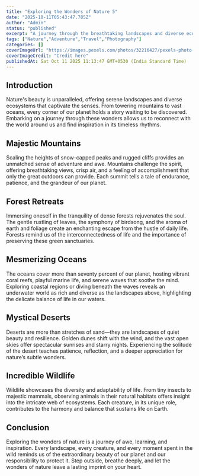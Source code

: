 ```yaml
---
title: "Exploring the Wonders of Nature 5"
date: "2025-10-11T05:43:47.785Z"
author: "Admin"
status: "published"
excerpt: "A journey through the breathtaking landscapes and diverse ecosystems that our planet offers."
tags: ["Nature","Adventure","Travel","Photography"]
categories: []
coverImageUrl: "https://images.pexels.com/photos/32216427/pexels-photo-32216427.jpeg"
coverImageCredit: "Credit here"
publishedAt: Sat Oct 11 2025 11:13:47 GMT+0530 (India Standard Time)
---
```


<h2>Introduction</h2>
<p>Nature's beauty is unparalleled, offering serene landscapes and diverse ecosystems that captivate the senses. From towering mountains to vast oceans, every corner of our planet holds a story waiting to be discovered. Embarking on a journey through these wonders allows us to reconnect with the world around us and find inspiration in its timeless rhythms.</p>

<h2>Majestic Mountains</h2>
<p>Scaling the heights of snow-capped peaks and rugged cliffs provides an unmatched sense of adventure and awe. Mountains challenge the spirit, offering breathtaking views, crisp air, and a feeling of accomplishment that only the great outdoors can provide. Each summit tells a tale of endurance, patience, and the grandeur of our planet.</p>

<h2>Forest Retreats</h2>
<p>Immersing oneself in the tranquility of dense forests rejuvenates the soul. The gentle rustling of leaves, the symphony of birdsong, and the aroma of earth and foliage create an enchanting escape from the hustle of daily life. Forests remind us of the interconnectedness of life and the importance of preserving these green sanctuaries.</p>

<h2>Mesmerizing Oceans</h2>
<p>The oceans cover more than seventy percent of our planet, hosting vibrant coral reefs, playful marine life, and serene waves that soothe the mind. Exploring coastal regions or diving beneath the waves reveals an underwater world as rich and diverse as the landscapes above, highlighting the delicate balance of life in our waters.</p>

<h2>Mystical Deserts</h2>
<p>Deserts are more than stretches of sand—they are landscapes of quiet beauty and resilience. Golden dunes shift with the wind, and the vast open skies offer spectacular sunrises and starry nights. Experiencing the solitude of the desert teaches patience, reflection, and a deeper appreciation for nature’s subtle wonders.</p>

<h2>Incredible Wildlife</h2>
<p>Wildlife showcases the diversity and adaptability of life. From tiny insects to majestic mammals, observing animals in their natural habitats offers insight into the intricate web of ecosystems. Each creature, in its unique role, contributes to the harmony and balance that sustains life on Earth.</p>

<h2>Conclusion</h2>
<p>Exploring the wonders of nature is a journey of awe, learning, and inspiration. Every landscape, every creature, and every moment spent in the wild reminds us of the extraordinary beauty of our planet and our responsibility to protect it. Step outside, breathe deeply, and let the wonders of nature leave a lasting imprint on your heart.</p>
